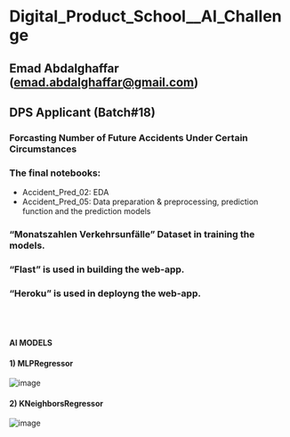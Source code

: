 # Digital_Product_School__AI_Challenge

## Emad Abdalghaffar (emad.abdalghaffar@gmail.com)
## DPS Applicant (Batch#18)

### Forcasting Number of Future Accidents Under Certain Circumstances

### The final notebooks:
- Accident_Pred_02: EDA
- Accident_Pred_05: Data preparation & preprocessing, prediction function and the prediction models 

### “Monatszahlen Verkehrsunfälle” Dataset in training the models.

### “Flast” is used in building the web-app.

### “Heroku” is used in deployng the web-app.

<br/><br/>
#### AI MODELS

#### 1) MLPRegressor
![image](https://user-images.githubusercontent.com/49419884/200169424-f0e41029-5205-4fe7-8cca-df164c20a598.png)
<br/>
#### 2) KNeighborsRegressor
![image](https://user-images.githubusercontent.com/49419884/200169341-5c161e76-b1fb-4b1e-9662-fe40f6b3c025.png)



